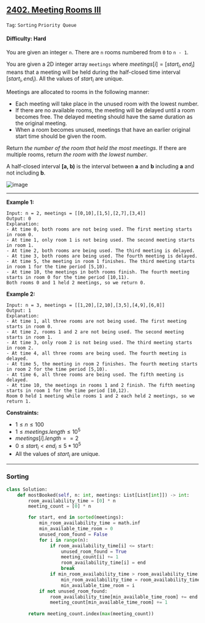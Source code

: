 ## [2402. Meeting Rooms III](https://leetcode.com/problems/meeting-rooms-iii)

```Tag```: ```Sorting``` ```Priority Queue```

#### Difficulty: Hard

You are given an integer ```n```. There are ```n``` rooms numbered from ```0``` to ```n - 1```.

You are given a 2D integer array ```meetings``` where $meetings[i] = [start_i, end_i]$ means that a meeting will be held during the half-closed time interval $[start_i, end_i)$. All the values of $start_i$ are unique.

Meetings are allocated to rooms in the following manner:

- Each meeting will take place in the unused room with the lowest number.
- If there are no available rooms, the meeting will be delayed until a room becomes free. The delayed meeting should have the same duration as the original meeting.
- When a room becomes unused, meetings that have an earlier original start time should be given the room.

Return _the number of the room that held the most meetings_. If there are multiple rooms, return _the room with the lowest number_.

A half-closed interval __[a, b)__ is the interval between __a__ and __b__ including __a__ and not including __b__.

![image](https://github.com/quananhle/Python/assets/35042430/f14a22b6-888d-4af4-a1bc-18d73f14d8af)

---

__Example 1:__
```
Input: n = 2, meetings = [[0,10],[1,5],[2,7],[3,4]]
Output: 0
Explanation:
- At time 0, both rooms are not being used. The first meeting starts in room 0.
- At time 1, only room 1 is not being used. The second meeting starts in room 1.
- At time 2, both rooms are being used. The third meeting is delayed.
- At time 3, both rooms are being used. The fourth meeting is delayed.
- At time 5, the meeting in room 1 finishes. The third meeting starts in room 1 for the time period [5,10).
- At time 10, the meetings in both rooms finish. The fourth meeting starts in room 0 for the time period [10,11).
Both rooms 0 and 1 held 2 meetings, so we return 0.
```

__Example 2:__
```
Input: n = 3, meetings = [[1,20],[2,10],[3,5],[4,9],[6,8]]
Output: 1
Explanation:
- At time 1, all three rooms are not being used. The first meeting starts in room 0.
- At time 2, rooms 1 and 2 are not being used. The second meeting starts in room 1.
- At time 3, only room 2 is not being used. The third meeting starts in room 2.
- At time 4, all three rooms are being used. The fourth meeting is delayed.
- At time 5, the meeting in room 2 finishes. The fourth meeting starts in room 2 for the time period [5,10).
- At time 6, all three rooms are being used. The fifth meeting is delayed.
- At time 10, the meetings in rooms 1 and 2 finish. The fifth meeting starts in room 1 for the time period [10,12).
Room 0 held 1 meeting while rooms 1 and 2 each held 2 meetings, so we return 1. 
```

__Constraints:__

- $1 \le n \le 100$
- $1 \le meetings.length \le 10^5$
- $meetings[i].length == 2$
- $0 \le start_i \lt end_i \le 5 * 10^5$
- All the values of $start_i$ are unique.

---

### Sorting

```Python
class Solution:
    def mostBooked(self, n: int, meetings: List[List[int]]) -> int:
        room_availability_time = [0] * n
        meeting_count = [0] * n

        for start, end in sorted(meetings):
            min_room_availability_time = math.inf
            min_available_time_room = 0
            unused_room_found = False
            for i in range(n):
                if room_availability_time[i] <= start:
                    unused_room_found = True
                    meeting_count[i] += 1
                    room_availability_time[i] = end
                    break
                if min_room_availability_time > room_availability_time[i]:
                    min_room_availability_time = room_availability_time[i]
                    min_available_time_room = i
            if not unused_room_found:
                room_availability_time[min_available_time_room] += end - start
                meeting_count[min_available_time_room] += 1
        
        return meeting_count.index(max(meeting_count))
```
